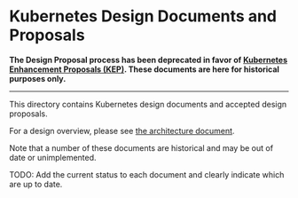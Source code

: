 # Kubernetes Design Documents and Proposals

**The Design Proposal process has been deprecated in favor of [Kubernetes Enhancement Proposals (KEP)][keps]. These documents are here for historical purposes only.**

---

This directory contains Kubernetes design documents and accepted design proposals. 

For a design overview, please see [the architecture document](architecture/architecture.md).

Note that a number of these documents are historical and may be out of date or unimplemented. 

TODO: Add the current status to each document and clearly indicate which are up to date.


[keps]: http://git.k8s.io/enhancements/keps/
